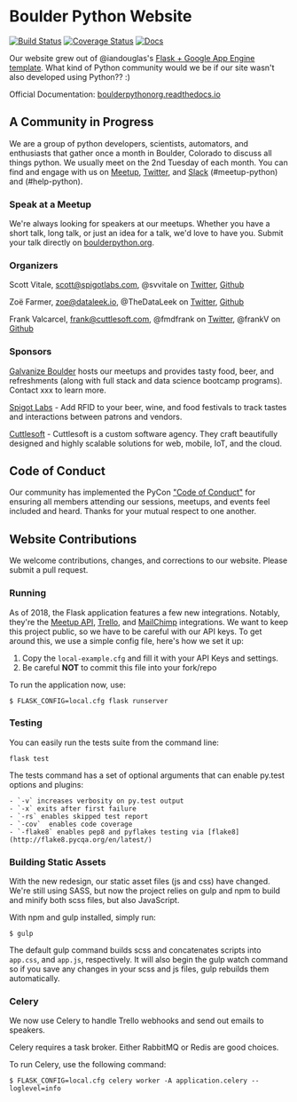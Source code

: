 # Boulder Python Website

[![Build Status](https://travis-ci.org/boulder-python/boulderpython.org.svg?branch=master)](https://travis-ci.org/boulder-python/boulderpython.org)
[![Coverage Status](https://coveralls.io/repos/github/boulder-python/boulderpython.org/badge.svg?branch=master)](https://coveralls.io/github/boulder-python/boulderpython.org?branch=master)
[![Docs](https://readthedocs.org/projects/boulderpythonorg/badge/?version=latest)](http://boulderpythonorg.readthedocs.io/en/latest/?badge=latest)

Our website grew out of @iandouglas's [Flask + Google App Engine template](https://github.com/iandouglas/flask-gae-skeleton).
What kind of Python community would we be if our site wasn't also developed using Python?? :)

Official Documentation: [boulderpythonorg.readthedocs.io](https://boulderpythonorg.readthedocs.io)


## A Community in Progress

We are a group of python developers, scientists, automators, and enthusiasts that gather once a month in Boulder,
Colorado to discuss all things python.  We usually meet on the 2nd Tuesday of each month.  You can find and engage with
us on [Meetup](https://www.meetup.com/boulderpython/), [Twitter](https://twitter.com/boulderpython), and
[Slack](https://denver-dev-slack.herokuapp.com/) (#meetup-python)
and (#help-python).


### Speak at a Meetup

We're always looking for speakers at our meetups.  Whether you have a short talk, long talk, or just an idea for a talk,
we'd love to have you.  Submit your talk directly on [boulderpython.org](https://boulderpython.org/submit).


### Organizers
Scott Vitale, scott@spigotlabs.com, @svvitale on [Twitter](https://twitter.com/svvitale),
[Github](https://github.com/svvitale)

Zoë Farmer, zoe@dataleek.io, @TheDataLeek on [Twitter](https://twitter.com/TheDataLeek),
[Github](https://github.com/thedataleek)

Frank Valcarcel, frank@cuttlesoft.com, @fmdfrank on [Twitter](https://twitter.com/fmdfrank), @frankV on
[Github](https://github.com/frankv)


### Sponsors

[Galvanize Boulder](https://www.galvanize.com/boulder/campus) hosts our meetups and provides tasty food, beer, and
refreshments (along with full stack and data science bootcamp programs).  Contact xxx to learn more.

[Spigot Labs](http://spigotlabs.com/) - Add RFID to your beer, wine, and food festivals to track tastes and interactions
between patrons and vendors.

[Cuttlesoft](https://www.cuttlesoft.com/) - Cuttlesoft is a custom software agency. They craft beautifully designed and
highly scalable solutions for web, mobile, IoT, and the cloud.


## Code of Conduct

Our community has implemented the PyCon ["Code of Conduct"](https://us.pycon.org/2018/about/code-of-conduct/) for ensuring
all members attending our sessions, meetups, and events feel included and heard. Thanks for your mutual respect to one
another.

## Website Contributions

We welcome contributions, changes, and corrections to our website.  Please submit a pull request.

### Running

As of 2018, the Flask application features a few new integrations. Notably, they're the [Meetup API](https://www.meetup.com/meetup_api/),
[Trello](https://trello.com), and [MailChimp](https://mailchimp.com/) integrations. We want to keep this project public, so we have to be careful with
our API keys. To get around this, we use a simple config file, here's how we set it up:

 1. Copy the `local-example.cfg` and fill it with your API Keys and settings.
 2. Be careful **NOT** to commit this file into your fork/repo

To run the application now, use:

```
$ FLASK_CONFIG=local.cfg flask runserver
```


### Testing

You can easily run the tests suite from the command line:

```flask test```

The tests command has a set of optional arguments that can enable py.test options and plugins:

    - `-v` increases verbosity on py.test output
    - `-x` exits after first failure
    - `-rs` enables skipped test report
    - `-cov`  enables code coverage
    - `-flake8` enables pep8 and pyflakes testing via [flake8](http://flake8.pycqa.org/en/latest/)



### Building Static Assets

With the new redesign, our static asset files (js and css) have changed. We're still using SASS, but now the project
relies on gulp and npm to build and minify both scss files, but also JavaScript.

With npm and gulp installed, simply run:
```
$ gulp
```

The default gulp command builds scss and concatenates scripts into `app.css`, and `app.js`, respectively. It will also
begin the gulp watch command so if you save any changes in your scss and js files, gulp rebuilds them automatically.


### Celery

We now use Celery to handle Trello webhooks and send out emails to speakers.

Celery requires a task broker. Either RabbitMQ or Redis are good choices.

To run Celery, use the following command:
```
$ FLASK_CONFIG=local.cfg celery worker -A application.celery --loglevel=info
```
